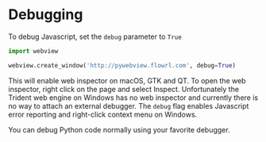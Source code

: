 # Debugging

To debug Javascript, set the `debug` parameter to `True`

``` python
import webview

webview.create_window('http://pywebview.flowrl.com', debug=True)
```

This will enable web inspector on macOS, GTK and QT. To open the web inspector, right click on the page and select Inspect. Unfortunately the Trident web engine on Windows has no web inspector and currently there is no way to attach an external debugger. The `debug` flag enables Javascript error reporting and right-click context menu on Windows.

You can debug Python code normally using your favorite debugger.